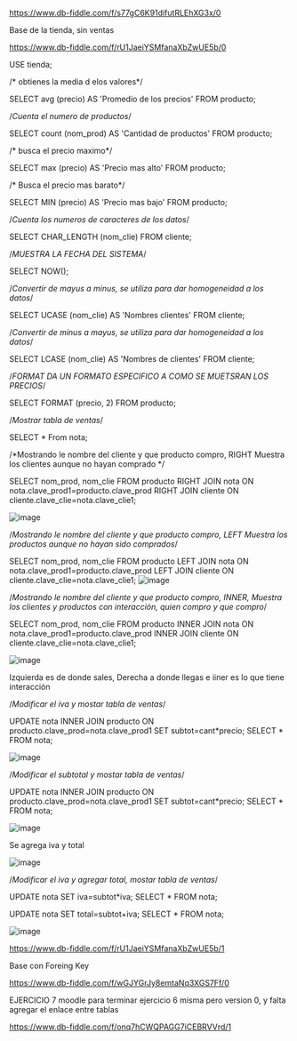https://www.db-fiddle.com/f/s77gC6K91difutRLEhXG3x/0



Base de la tienda, sin ventas

https://www.db-fiddle.com/f/rU1JaeiYSMfanaXbZwUE5b/0

USE tienda;

/* obtienes la media d elos valores*/

SELECT avg (precio) AS 'Promedio de los precios'
FROM producto;

/*Cuenta el numero de productos*/

SELECT count (nom_prod) AS 'Cantidad de productos'
FROM producto;

/* busca el precio maximo*/

SELECT max (precio) AS 'Precio mas alto'
FROM producto;

/* Busca el precio mas barato*/

SELECT MIN (precio) AS 'Precio mas bajo'
FROM producto;


/*Cuenta los numeros de caracteres de los datos*/

SELECT CHAR_LENGTH (nom_clie)
FROM cliente;


/*MUESTRA LA FECHA DEL SISTEMA*/

SELECT NOW();


/*Convertir de mayus a minus, se utiliza para dar homogeneidad a los datos*/

SELECT UCASE (nom_clie) AS 'Nombres clientes'
FROM cliente;


/*Convertir de minus a mayus, se utiliza para dar homogeneidad a los datos*/

SELECT LCASE (nom_clie) AS 'Nombres de clientes'
FROM cliente;


/*FORMAT DA UN FORMATO ESPECIFICO A COMO SE MUETSRAN LOS PRECIOS*/


SELECT FORMAT (precio, 2)
FROM producto;


/*Mostrar tabla de ventas*/

SELECT * 
From nota;

/*Mostrando le nombre del cliente y que producto compro, RIGHT Muestra los clientes aunque no hayan comprado */

SELECT nom_prod, nom_clie
FROM producto RIGHT JOIN nota ON nota.clave_prod1=producto.clave_prod
RIGHT JOIN cliente ON cliente.clave_clie=nota.clave_clie1;

![image](https://user-images.githubusercontent.com/113804528/226143364-38db15a8-e820-4b4a-a31d-66d81192e560.png)




/*Mostrando le nombre del cliente y que producto compro, LEFT Muestra los productos aunque no hayan sido comprados*/

SELECT nom_prod, nom_clie
FROM producto LEFT JOIN nota ON nota.clave_prod1=producto.clave_prod
LEFT JOIN cliente ON cliente.clave_clie=nota.clave_clie1;
![image](https://user-images.githubusercontent.com/113804528/226143407-17378268-64ab-4be9-ba4e-245a6a769e0e.png)



/*Mostrando le nombre del cliente y que producto compro, INNER, Muestra los clientes y productos con interacción, quien compro y que compro*/

SELECT nom_prod, nom_clie
FROM producto INNER JOIN nota ON nota.clave_prod1=producto.clave_prod
INNER JOIN cliente ON cliente.clave_clie=nota.clave_clie1;

![image](https://user-images.githubusercontent.com/113804528/226143442-bc6ef582-9d2b-4159-b481-12366a86f5ec.png)


Izquierda es de donde sales, Derecha a donde llegas e iiner es lo que tiene interacción


/*Modificar el iva y mostar tabla de ventas*/

UPDATE nota
INNER JOIN producto ON producto.clave_prod=nota.clave_prod1
SET subtot=cant*precio;
SELECT *
FROM nota;

![image](https://user-images.githubusercontent.com/113804528/226143789-867910ad-bbe2-416d-89a2-0b7f28b65a77.png)

/*Modificar el subtotal y mostar tabla de ventas*/

UPDATE nota
INNER JOIN producto ON producto.clave_prod=nota.clave_prod1
SET subtot=cant*precio;
SELECT *
FROM nota;

![image](https://user-images.githubusercontent.com/113804528/226144211-ab13690b-0989-4e2a-b78f-287a0b9d6261.png)


Se agrega iva y total 

![image](https://user-images.githubusercontent.com/113804528/226144244-266e93eb-8454-4f95-a46b-bf3d959bd9ba.png)

/*Modificar el iva y agregar total, mostar tabla de ventas*/

UPDATE nota
SET iva=subtot*iva;
SELECT *
FROM nota;

UPDATE nota
SET total=subtot+iva;
SELECT *
FROM nota;

![image](https://user-images.githubusercontent.com/113804528/226144252-f958a6da-b7ad-47a9-9a2d-c90495fd9d96.png)

https://www.db-fiddle.com/f/rU1JaeiYSMfanaXbZwUE5b/1

Base con Foreing Key

https://www.db-fiddle.com/f/wGJYGrJy8emtaNq3XGS7Ff/0

EJERCICIO 7 moodle para terminar
ejercicio 6 misma pero version 0, y falta agregar el enlace entre tablas

https://www.db-fiddle.com/f/onq7hCWQPAGG7iCEBRVVrd/1

